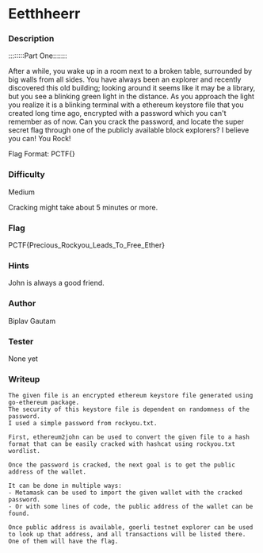 # Eetthheerr

### Description
::::::::Part One:::::::

After a while, you wake up in a room next to a broken table, surrounded by big walls from all sides.
You have always been an explorer and recently discovered this old building; looking around it seems like it may be a library, but you see a blinking green light in the distance. 
As you approach the light you realize it is a blinking terminal with a ethereum keystore file that you created long time ago, encrypted with a password which you can't remember as of now.
Can you crack the password, and locate the super secret flag through one of the publicly available block explorers?
I believe you can! You Rock!

Flag Format: PCTF{}

### Difficulty 
Medium

Cracking might take about 5 minutes or more.

### Flag
PCTF{Precious_Rockyou_Leads_To_Free_Ether}

### Hints
John is always a good friend.

### Author
Biplav Gautam

### Tester
None yet

### Writeup
```
The given file is an encrypted ethereum keystore file generated using go-ethereum package.
The security of this keystore file is dependent on randomness of the password.
I used a simple password from rockyou.txt.

First, ethereum2john can be used to convert the given file to a hash format that can be easily cracked with hashcat using rockyou.txt wordlist.

Once the password is cracked, the next goal is to get the public address of the wallet.

It can be done in multiple ways:
- Metamask can be used to import the given wallet with the cracked password.
- Or with some lines of code, the public address of the wallet can be found.

Once public address is available, goerli testnet explorer can be used to look up that address, and all transactions will be listed there.
One of them will have the flag.
```

